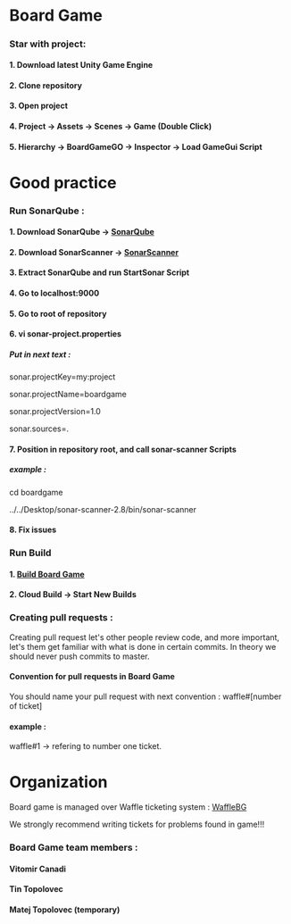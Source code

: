 # Board Game
#####
### Star with project:
#### 1. Download latest Unity Game Engine
#### 2. Clone repository
#### 3. Open project
#### 4. Project -> Assets -> Scenes -> Game (Double Click)
#### 5. Hierarchy -> BoardGameGO -> Inspector -> Load GameGui Script

# Good practice
### Run SonarQube :
#### 1. Download SonarQube -> [SonarQube](https://www.sonarqube.org/)
#### 2. Download SonarScanner -> [SonarScanner](https://docs.sonarqube.org/display/SCAN/Analyzing+with+SonarQube+Scanner)
#### 3. Extract SonarQube and run StartSonar Script
#### 4. Go to localhost:9000
#### 5. Go to root of repository
#### 6. vi sonar-project.properties
##### Put in next text :
sonar.projectKey=my:project

sonar.projectName=boardgame

sonar.projectVersion=1.0

sonar.sources=.

#### 7. Position in repository root, and call sonar-scanner Scripts
##### example :
cd boardgame

../../Desktop/sonar-scanner-2.8/bin/sonar-scanner
#### 8. Fix issues

### Run Build

#### 1. [Build Board Game](https://developer.cloud.unity3d.com/build/orgs/tinolov/projects/boardgame/)
#### 2. Cloud Build -> Start New Builds

### Creating pull requests :

Creating pull request let's other people review code, and more important, let's them get familiar with what is done
in certain commits. In theory we should never push commits to master.

#### Convention for pull requests in Board Game

You should name your pull request with next convention :
waffle#[number of ticket]

#### example :

waffle#1 -> refering to number one ticket.

# Organization

Board game is managed over Waffle ticketing system : [WaffleBG](https://waffle.io/TinT1/boardgame)

We strongly recommend writing tickets for problems found in game!!!

### Board Game team members :
#### Vitomir Canadi
#### Tin Topolovec
#### Matej Topolovec (temporary)
